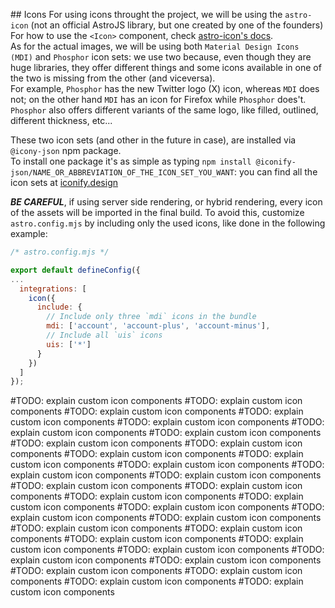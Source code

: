 ## Icons
For using icons throught the project, we will be using the `astro-icon` (not an official AstroJS library, but one created by one of the founders)\
For how to use the `<Icon>` component, check [astro-icon's docs](https://www.astroicon.dev/getting-started/).\
As for the actual images, we will be using both `Material Design Icons (MDI)` and `Phosphor` icon sets: we use two because, even though they are huge libraries, they offer different things and some icons available in one of the two is missing from the other (and viceversa).\
For example, `Phosphor` has the new Twitter logo (X) icon, whereas `MDI` does not; on the other hand `MDI` has an icon for Firefox while `Phosphor` does't.\
`Phosphor` also offers different variants of the same logo, like filled, outlined, different thickness, etc...

These two icon sets (and other in the future in case), are installed via `@icony-json` npm package.\
To install one package it's as simple as typing `npm install @iconify-json/NAME_OR_ABBREVIATION_OF_THE_ICON_SET_YOU_WANT`: you can find all the icon sets at [iconify.design](https://iconify.design/)

**_BE CAREFUL_**, if using server side rendering, or hybrid rendering, every icon of the assets will be imported in the final build.
To avoid this, customize `astro.config.mjs` by including only the used icons, like done in the following example:

```js
/* astro.config.mjs */

export default defineConfig({
...
  integrations: [
    icon({
      include: {
        // Include only three `mdi` icons in the bundle
        mdi: ['account', 'account-plus', 'account-minus'],
        // Include all `uis` icons
        uis: ['*']
      }
    })
  ]
});
```


#TODO: explain custom icon components
#TODO: explain custom icon components
#TODO: explain custom icon components
#TODO: explain custom icon components
#TODO: explain custom icon components
#TODO: explain custom icon components
#TODO: explain custom icon components
#TODO: explain custom icon components
#TODO: explain custom icon components
#TODO: explain custom icon components
#TODO: explain custom icon components
#TODO: explain custom icon components
#TODO: explain custom icon components
#TODO: explain custom icon components
#TODO: explain custom icon components
#TODO: explain custom icon components
#TODO: explain custom icon components
#TODO: explain custom icon components
#TODO: explain custom icon components
#TODO: explain custom icon components
#TODO: explain custom icon components
#TODO: explain custom icon components
#TODO: explain custom icon components
#TODO: explain custom icon components
#TODO: explain custom icon components
#TODO: explain custom icon components
#TODO: explain custom icon components
#TODO: explain custom icon components
#TODO: explain custom icon components
#TODO: explain custom icon components
#TODO: explain custom icon components
#TODO: explain custom icon components
